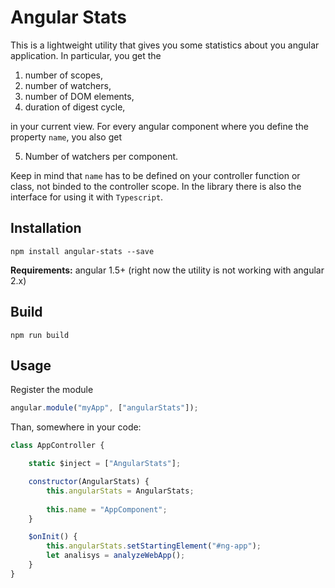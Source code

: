 Angular Stats
=========

This is a lightweight utility that gives you some statistics about you angular application. In particular, you get the 

1. number of scopes,
2. number of watchers,
3. number of DOM elements,
4. duration of digest cycle,

in your current view. For every angular component where you define the property ``name``, you also get 

5. Number of watchers per component.

Keep in mind that ``name`` has to be defined on your controller function or class, not binded to the controller scope. In the library there is also the interface for using it with ``Typescript``.

## Installation

``npm install angular-stats --save``

**Requirements:** angular 1.5+ (right now the utility is not working with angular 2.x)

## Build

``npm run build``

## Usage

Register the module

```javascript
angular.module("myApp", ["angularStats"]);
```

Than, somewhere in your code:
 
```javascript
class AppController {

	static $inject = ["AngularStats"];

	constructor(AngularStats) {
	    this.angularStats = AngularStats;
	    
		this.name = "AppComponent";
	}

	$onInit() {
	    this.angularStats.setStartingElement("#ng-app");
	    let analisys = analyzeWebApp();
	}
} 
``` 
